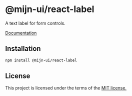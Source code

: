 # @mijn-ui/react-label

A text label for form controls.

[Documentation](https://mijn-ui.vercel.app/react/docs/components/label)

## Installation

```sh
npm install @mijn-ui/react-label
```

## License

This project is licensed under the terms of the [MIT license.](https://github.com/mijn-ui/mijn-ui-react/blob/main/LICENSE)
